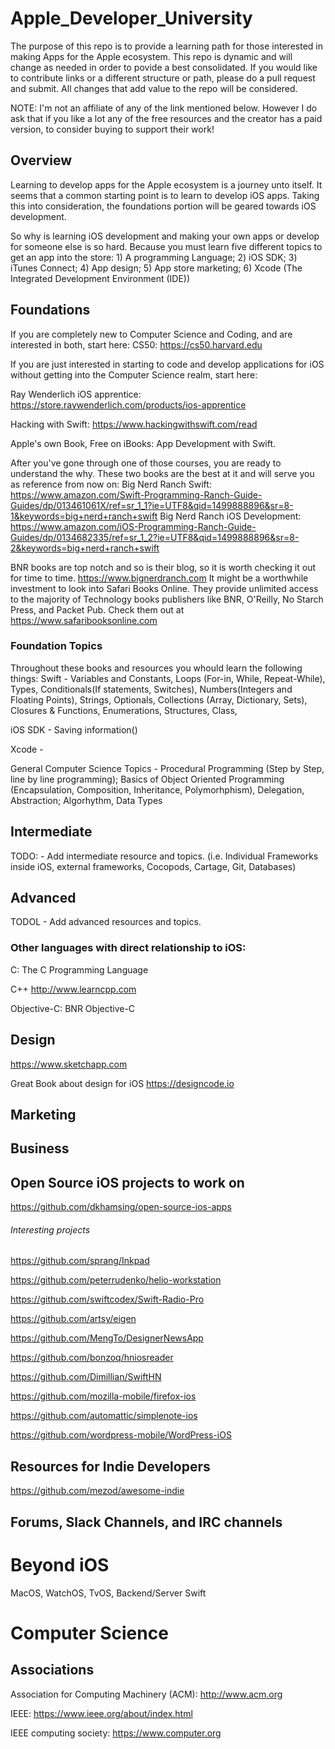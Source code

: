 # Apple_Developer_University
The purpose of this repo is to provide a learning path for those interested in making Apps for the Apple ecosystem. This repo is dynamic and will change as needed in order to povide a best consolidated. If you would like to contribute links or a different structure or path, please do a pull request and submit. All changes that add value to the repo will be considered.

NOTE: I'm not an affiliate of any of the link mentioned below. However I do ask that if you like a lot any of the free resources and the creator has a paid version, to consider buying to support their work!

## Overview
Learning to develop apps for the Apple ecosystem is a journey unto itself. It seems that a common starting point is to learn to develop iOS apps. Taking this into consideration, the foundations portion will be geared towards iOS development.

So why is learning iOS development and making your own apps or develop for someone else is so hard. Because you must learn five different topics to get an app into the store: 1) A programming Language; 2) iOS SDK; 3) iTunes Connect; 4) App design; 5) App store marketing; 6) Xcode (The Integrated Development Environment (IDE))
## Foundations
If you are completely new to Computer Science and Coding, and are interested in both, start here:
CS50: https://cs50.harvard.edu

If you are just interested in starting to code and develop applications for iOS without getting into the Computer Science realm, start here:

Ray Wenderlich iOS apprentice: https://store.raywenderlich.com/products/ios-apprentice

Hacking with Swift: https://www.hackingwithswift.com/read

Apple's own Book, Free on iBooks: App Development with Swift. 

After you've gone through one of those courses, you are ready to understand the why. These two books are the best at it and will serve you as reference from now on:
Big Nerd Ranch Swift: https://www.amazon.com/Swift-Programming-Ranch-Guide-Guides/dp/013461061X/ref=sr_1_1?ie=UTF8&qid=1499888896&sr=8-1&keywords=big+nerd+ranch+swift
Big Nerd Ranch iOS Development: https://www.amazon.com/iOS-Programming-Ranch-Guide-Guides/dp/0134682335/ref=sr_1_2?ie=UTF8&qid=1499888896&sr=8-2&keywords=big+nerd+ranch+swift

BNR books are top notch and so is their blog, so it is worth checking it out for time to time. https://www.bignerdranch.com
It might be a worthwhile investment to look into Safari Books Online. They provide unlimited access to the majority of Technology books publishers like BNR, O'Reilly, No Starch Press, and Packet Pub. Check them out at https://www.safaribooksonline.com

### Foundation Topics
Throughout these books and resources you whould learn the following things:
Swift - Variables and Constants, Loops (For-in, While, Repeat-While), Types, Conditionals(If statements, Switches), Numbers(Integers and Floating Points), Strings, Optionals, Collections (Array, Dictionary, Sets), Closures & Functions, Enumerations, Structures, Class, 

iOS SDK - Saving information()

Xcode - 

General Computer Science Topics - Procedural Programming (Step by Step, line by line programming); Basics of Object Oriented Programming (Encapsulation, Composition, Inheritance, Polymorhphism), Delegation, Abstraction; Algorhythm, Data Types

## Intermediate
TODO: - Add intermediate resource and topics. (i.e. Individual Frameworks inside iOS, external frameworks, Cocopods, Cartage, Git, Databases)

## Advanced
TODOL - Add advanced resources and topics.

### Other languages with direct relationship to iOS: 
C: 
The C Programming Language

C++
http://www.learncpp.com

Objective-C: BNR Objective-C

## Design
https://www.sketchapp.com

Great Book about design for iOS
https://designcode.io

## Marketing
## Business

## Open Source iOS projects to work on
https://github.com/dkhamsing/open-source-ios-apps

###### Interesting projects
https://github.com/sprang/Inkpad

https://github.com/peterrudenko/helio-workstation

https://github.com/swiftcodex/Swift-Radio-Pro

https://github.com/artsy/eigen

https://github.com/MengTo/DesignerNewsApp

https://github.com/bonzoq/hniosreader

https://github.com/Dimillian/SwiftHN

https://github.com/mozilla-mobile/firefox-ios

https://github.com/automattic/simplenote-ios

https://github.com/wordpress-mobile/WordPress-iOS

## Resources for Indie Developers
https://github.com/mezod/awesome-indie

## Forums, Slack Channels, and IRC channels
# Beyond iOS
MacOS, WatchOS, TvOS, Backend/Server Swift

# Computer Science

## Associations
Association for Computing Machinery (ACM): http://www.acm.org

IEEE: https://www.ieee.org/about/index.html

IEEE computing society: https://www.computer.org

